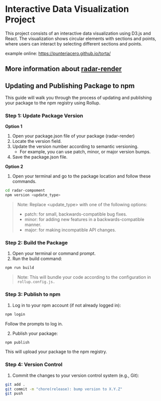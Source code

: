 # Interactive Data Visualization Project

This project consists of an interactive data visualization using D3.js and React. The visualization shows circular elements with sections and points, where users can interact by selecting different sections and points.

example online: https://punteriacero.github.io/torta/

## More information about [radar-render](/radar-render/README.md)

## Updating and Publishing Package to npm

This guide will walk you through the process of updating and publishing your package to the npm registry using Rollup.

### Step 1: Update Package Version

**Option 1**

1. Open your package.json file of your package (radar-render)
2. Locate the version field.
3. Update the version number according to semantic versioning.
   - For example, you can use patch, minor, or major version bumps.
4. Save the package.json file.

**Option 2**

1. Open your terminal and go to the package location and follow these commands.

```sh
cd radar-compoment
npm version <update_type>
```

> Note: Replace <update_type> with one of the following options:
>
> - patch: for small, backwards-compatible bug fixes.
> - minor: for adding new features in a backwards-compatible manner.
> - major: for making incompatible API changes.

### Step 2: Build the Package

1. Open your terminal or command prompt.
2. Run the build command:

```sh
npm run build
```

> Note: This will bundle your code according to the configuration in `rollup.config.js.`

### Step 3: Publish to npm

1. Log in to your npm account (if not already logged in):

```sh
npm login
```

Follow the prompts to log in.

2. Publish your package:

```sh
npm publish
```

This will upload your package to the npm registry.

### Step 4: Version Control
1. Commit the changes to your version control system (e.g., Git):

```sh
git add .
git commit -m "chore(release): bump version to X.Y.Z"
git push
```
